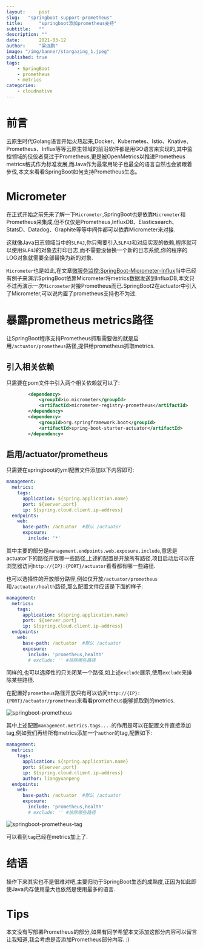 ```yaml
---
layout:     post 
slug:   "springboot-support-prometheus"
title:      "springboot添加prometheus支持"
subtitle:   ""
description: ""
date:       2021-03-12
author:     "梁远鹏"
image: "/img/banner/stargazing_1.jpeg"
published: true
tags:
    - SpringBoot
    - prometheus
    - metrics
categories: 
    - cloudnative
---
```


# 前言 

云原生时代Golang语言开始火热起来,Docker、Kubernetes、Istio、Knative、Prometheus、Influx等等云原生领域的前沿软件都是用GO语言来实现的,其中监控领域的佼佼者莫过于Prometheus,更是被OpenMetrics以推进Prometheus metrics格式作为标准发展,而Java作为最常用轮子也最全的语言自然也会紧跟着步伐,本文来看看SpringBoot如何支持Prometheus生态。  

# Micrometer  

在正式开始之前先来了解一下`Micrometer`,SpringBoot也是依靠`Micrometer`和Prometheus来集成,但不仅仅是Prometheus,InfluxDB、Elasticsearch、StatsD、Datadog、Graphite等等中间件都可以依靠Micrometer来对接.  

这就像Java日志领域当中的`SLF4J`,你只需要引入`SLF4J`和对应实现的依赖,程序就可以使用`SLF4J`的对象去打印日志,而不需要没替换一个新的日志系统,你的程序的LOG对象就需要全部替换为新的对象.  

`Micrometer`也是如此,在文章[微服务监控:SpringBoot-Micrometer-Influx](https://liangyuanpeng.com/post/springboot-micrometer-influx/)当中已经有例子来演示SpringBoot依靠Micrometer将metrics数据发送到InfluxDB,本文只不过再演示一次`Micrometer`对接Prometheus而已.SpringBoot2在actuator中引入了Micrometer,可以说内置了prometheus支持也不为过.  

# 暴露prometheus metrics路径

让SpringBoot程序支持Prometheus抓取需要做的就是启用`/actuator/prometheus`路径,提供给prometheus抓取metrics.  

## 引入相关依赖  

只需要在pom文件中引入两个相关依赖就可以了:  

```xml
        <dependency>
            <groupId>io.micrometer</groupId>
            <artifactId>micrometer-registry-prometheus</artifactId>
        </dependency>
        <dependency>
            <groupId>org.springframework.boot</groupId>
            <artifactId>spring-boot-starter-actuator</artifactId>
        </dependency>
```  

## 启用/actuator/prometheus  

只需要在springboot的yml配置文件添加以下内容即可:

```yaml
management:
  metrics:
    tags:
      application: ${spring.application.name}
      port: ${server.port}
      ip: ${spring.cloud.client.ip-address}
  endpoints:
    web:
      base-path: /actuator  #默认 /actuator
      exposure:
        include: '*'
```   

其中主要的部分是`management.endpoints.web.exposure.include`,意思是actuator下的路径开放哪一些路径,上述的配置是开放所有路径,项目启动后可以在浏览器访问`http://{IP}:{PORT}/actuator`看看都有哪一些路径.  

也可以选择性的开放部分路径,例如仅开放`/actuator/prometheus`和`/actuator/health`路径,那么配置文件应该是下面的样子:  

```yaml
management:
  metrics:
    tags:
      application: ${spring.application.name}
      port: ${server.port}
      ip: ${spring.cloud.client.ip-address}
  endpoints:
    web:
      base-path: /actuator  #默认 /actuator
      exposure:
        include: 'prometheus,health'
        # exclude: '' #排除哪些路径
```  

同样的,也可以选择性的只关闭某一个路径,如上述`exclude`展示,使用`exclude`来排除某些路径.  

在配置好`prometheus`路径开放只有可以访问`http://{IP}:{PORT}/actuator/prometheus`来看看prometheus能够抓取到的metrics.  

![springboot-prometheus](https://res.cloudinary.com/lyp/image/upload/v1615534837/hugo/blog.github.io/prometheus/springboot-prometheus.png)

其中上述配置`management.metrics.tags....`的作用是可以在配置文件直接添加tag,例如我们再给所有metrics添加一个`author`的tag,配置如下:  

```yaml
management:
  metrics:
    tags:
      application: ${spring.application.name}
      port: ${server.port}
      ip: ${spring.cloud.client.ip-address}
      author: liangyuanpeng
  endpoints:
    web:
      base-path: /actuator  #默认 /actuator
      exposure:
        include: 'prometheus,health'
        # exclude: '' #排除哪些路径
```  

![springboot-prometheus-tag](https://res.cloudinary.com/lyp/image/upload/v1615534837/hugo/blog.github.io/prometheus/springboot-prometheus-tag.png)  

可以看到`tag`已经在metrics加上了.

# 结语  

操作下来其实也不是很难对吧,主要归功于SpringBoot生态的成熟度,正因为如此即使Java内存使用量大也依然是使用最多的语言.  

# Tips  

本文没有写部署Prometheus的部分,如果有同学希望本文添加这部分内容可以留言让我知道,我会考虑是否添加Prometheus部分内容. :)


